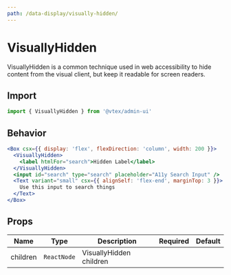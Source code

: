```yaml
---
path: /data-display/visually-hidden/
---
```


# VisuallyHidden

VisuallyHidden is a common technique used in web accessibility to hide content from the visual client, but keep it readable for screen readers.

## Import

```jsx isStatic
import { VisuallyHidden } from '@vtex/admin-ui'
```

## Behavior

```jsx
<Box csx={{ display: 'flex', flexDirection: 'column', width: 200 }}>
  <VisuallyHidden>
    <label htmlFor="search">Hidden Label</label>
  </VisuallyHidden>
  <input id="search" type="search" placeholder="A11y Search Input" />
  <Text variant="small" csx={{ alignSelf: 'flex-end', marginTop: 3 }}>
    Use this input to search things
  </Text>
</Box>
```

## Props

| Name     | Type        | Description             | Required | Default |
| -------- | ----------- | ----------------------- | -------- | ------- |
| children | `ReactNode` | VisuallyHidden children |
